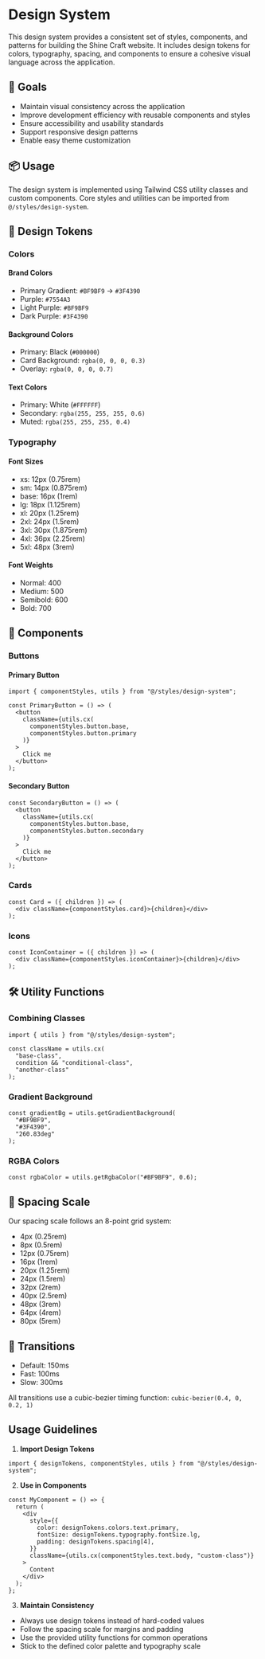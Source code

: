 # Design System

This design system provides a consistent set of styles, components, and patterns for building the Shine Craft website. It includes design tokens for colors, typography, spacing, and components to ensure a cohesive visual language across the application.

## 🎯 Goals

- Maintain visual consistency across the application
- Improve development efficiency with reusable components and styles
- Ensure accessibility and usability standards
- Support responsive design patterns
- Enable easy theme customization

## 📦 Usage

The design system is implemented using Tailwind CSS utility classes and custom components. Core styles and utilities can be imported from `@/styles/design-system`.

## 🎨 Design Tokens

### Colors

#### Brand Colors

- Primary Gradient: `#BF9BF9` → `#3F4390`
- Purple: `#7554A3`
- Light Purple: `#BF9BF9`
- Dark Purple: `#3F4390`

#### Background Colors

- Primary: Black (`#000000`)
- Card Background: `rgba(0, 0, 0, 0.3)`
- Overlay: `rgba(0, 0, 0, 0.7)`

#### Text Colors

- Primary: White (`#FFFFFF`)
- Secondary: `rgba(255, 255, 255, 0.6)`
- Muted: `rgba(255, 255, 255, 0.4)`

### Typography

#### Font Sizes

- xs: 12px (0.75rem)
- sm: 14px (0.875rem)
- base: 16px (1rem)
- lg: 18px (1.125rem)
- xl: 20px (1.25rem)
- 2xl: 24px (1.5rem)
- 3xl: 30px (1.875rem)
- 4xl: 36px (2.25rem)
- 5xl: 48px (3rem)

#### Font Weights

- Normal: 400
- Medium: 500
- Semibold: 600
- Bold: 700

## 🧩 Components

### Buttons

#### Primary Button

```tsx
import { componentStyles, utils } from "@/styles/design-system";

const PrimaryButton = () => (
  <button
    className={utils.cx(
      componentStyles.button.base,
      componentStyles.button.primary
    )}
  >
    Click me
  </button>
);
```

#### Secondary Button

```tsx
const SecondaryButton = () => (
  <button
    className={utils.cx(
      componentStyles.button.base,
      componentStyles.button.secondary
    )}
  >
    Click me
  </button>
);
```

### Cards

```tsx
const Card = ({ children }) => (
  <div className={componentStyles.card}>{children}</div>
);
```

### Icons

```tsx
const IconContainer = ({ children }) => (
  <div className={componentStyles.iconContainer}>{children}</div>
);
```

## 🛠 Utility Functions

### Combining Classes

```tsx
import { utils } from "@/styles/design-system";

const className = utils.cx(
  "base-class",
  condition && "conditional-class",
  "another-class"
);
```

### Gradient Background

```tsx
const gradientBg = utils.getGradientBackground(
  "#BF9BF9",
  "#3F4390",
  "260.83deg"
);
```

### RGBA Colors

```tsx
const rgbaColor = utils.getRgbaColor("#BF9BF9", 0.6);
```

## 📐 Spacing Scale

Our spacing scale follows an 8-point grid system:

- 4px (0.25rem)
- 8px (0.5rem)
- 12px (0.75rem)
- 16px (1rem)
- 20px (1.25rem)
- 24px (1.5rem)
- 32px (2rem)
- 40px (2.5rem)
- 48px (3rem)
- 64px (4rem)
- 80px (5rem)

## 🔄 Transitions

- Default: 150ms
- Fast: 100ms
- Slow: 300ms

All transitions use a cubic-bezier timing function: `cubic-bezier(0.4, 0, 0.2, 1)`

## Usage Guidelines

1. **Import Design Tokens**

```tsx
import { designTokens, componentStyles, utils } from "@/styles/design-system";
```

2. **Use in Components**

```tsx
const MyComponent = () => {
  return (
    <div
      style={{
        color: designTokens.colors.text.primary,
        fontSize: designTokens.typography.fontSize.lg,
        padding: designTokens.spacing[4],
      }}
      className={utils.cx(componentStyles.text.body, "custom-class")}
    >
      Content
    </div>
  );
};
```

3. **Maintain Consistency**

- Always use design tokens instead of hard-coded values
- Follow the spacing scale for margins and padding
- Use the provided utility functions for common operations
- Stick to the defined color palette and typography scale
